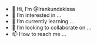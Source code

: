 - 👋 Hi, I’m @Irankundakissa
- 👀 I’m interested in ...
- 🌱 I’m currently learning ...
- 💞️ I’m looking to collaborate on ...
- 📫 How to reach me ...

<!---
Irankundakissa/Irankundakissa is a ✨ special ✨ repository because its `README.md` (this file) appears on your GitHub profile.
You can click the Preview link to take a look at your changes.
--->
